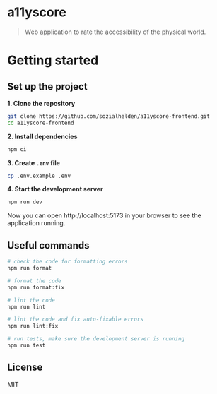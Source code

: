 # a11yscore

> Web application to rate the accessibility of the physical world.

# Getting started

## Set up the project

**1. Clone the repository**
```bash
git clone https://github.com/sozialhelden/a11yscore-frontend.git
cd a11yscore-frontend
```

**2. Install dependencies**
```bash
npm ci
```

**3. Create `.env` file**
```bash
cp .env.example .env
```

**4. Start the development server**
```bash
npm run dev
```

Now you can open http://localhost:5173 in your browser to see the application running.

## Useful commands

```bash
# check the code for formatting errors
npm run format

# format the code
npm run format:fix

# lint the code
npm run lint

# lint the code and fix auto-fixable errors
npm run lint:fix

# run tests, make sure the development server is running
npm run test
```

## License

MIT

